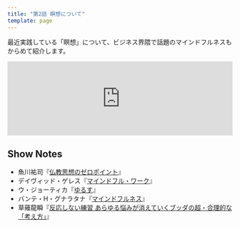 ```yaml
---
title: "第2話 瞑想について"
template: page
---
```


最近実践している「瞑想」について、ビジネス界隈で話題のマインドフルネスもからめて紹介します。

<iframe width="100%" height="166" scrolling="no" frameborder="no" src="https://w.soundcloud.com/player/?url=https%3A//api.soundcloud.com/tracks/234508892&amp;color=ff5500&amp;auto_play=false&amp;hide_related=false&amp;show_comments=true&amp;show_user=true&amp;show_reposts=false"></iframe>

## Show Notes

  * 魚川祐司『[仏教思想のゼロポイント](http://www.amazon.co.jp/dp/4103391715/ref=nosim/antipop-22)』
  * デイヴィッド・ゲレス『[マインドフル・ワーク](http://www.amazon.co.jp/dp/4140816775/ref=nosim/antipop-22)』
  * ウ・ジョーティカ『[ゆるす](http://www.amazon.co.jp/dp/4105068717/ref=nosim/antipop-22)』
  * バンテ・H・グナラタナ『[マインドフルネス](http://www.amazon.co.jp/dp/4905425204/ref=nosim/antipop-22)』
  * 草薙龍瞬『[反応しない練習 あらゆる悩みが消えていくブッダの超・合理的な「考え方」](http://www.amazon.co.jp/dp/4041030404/ref=nosim/antipop-22)』
